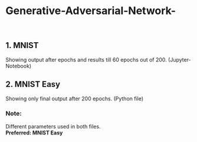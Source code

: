 # Generative-Adversarial-Network-

<br />

## 1. MNIST <br />
Showing output after epochs and results till 60 epochs out of 200. (Jupyter-Notebook)
<br />

## 2. MNIST Easy <br />
Showing only final output after 200 epochs. (Python file)
<br />

### Note:<br />
Different parameters used in both files. <br />
<b>Preferred: MNIST Easy</b>
